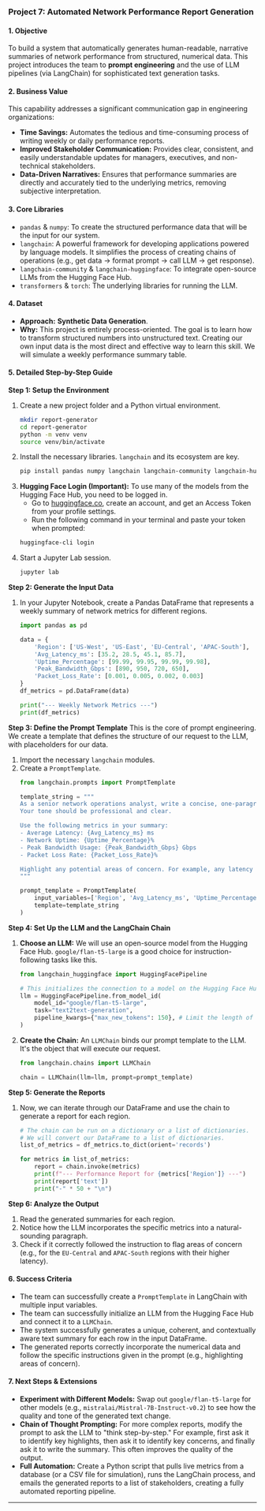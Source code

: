 ### **Project 7: Automated Network Performance Report Generation**

#### **1. Objective**
To build a system that automatically generates human-readable, narrative summaries of network performance from structured, numerical data. This project introduces the team to **prompt engineering** and the use of LLM pipelines (via LangChain) for sophisticated text generation tasks.

#### **2. Business Value**
This capability addresses a significant communication gap in engineering organizations:
*   **Time Savings:** Automates the tedious and time-consuming process of writing weekly or daily performance reports.
*   **Improved Stakeholder Communication:** Provides clear, consistent, and easily understandable updates for managers, executives, and non-technical stakeholders.
*   **Data-Driven Narratives:** Ensures that performance summaries are directly and accurately tied to the underlying metrics, removing subjective interpretation.

#### **3. Core Libraries**
*   `pandas` & `numpy`: To create the structured performance data that will be the input for our system.
*   `langchain`: A powerful framework for developing applications powered by language models. It simplifies the process of creating chains of operations (e.g., get data -> format prompt -> call LLM -> get response).
*   `langchain-community` & `langchain-huggingface`: To integrate open-source LLMs from the Hugging Face Hub.
*   `transformers` & `torch`: The underlying libraries for running the LLM.

#### **4. Dataset**
*   **Approach:** **Synthetic Data Generation**.
*   **Why:** This project is entirely process-oriented. The goal is to learn how to transform structured numbers into unstructured text. Creating our own input data is the most direct and effective way to learn this skill. We will simulate a weekly performance summary table.

#### **5. Detailed Step-by-Step Guide**

**Step 1: Setup the Environment**
1.  Create a new project folder and a Python virtual environment.
    ```bash
    mkdir report-generator
    cd report-generator
    python -m venv venv
    source venv/bin/activate
    ```
2.  Install the necessary libraries. `langchain` and its ecosystem are key.
    ```bash
    pip install pandas numpy langchain langchain-community langchain-huggingface transformers torch jupyterlab
    ```
3.  **Hugging Face Login (Important):** To use many of the models from the Hugging Face Hub, you need to be logged in.
    *   Go to [huggingface.co](https://huggingface.co), create an account, and get an Access Token from your profile settings.
    *   Run the following command in your terminal and paste your token when prompted:
    ```bash
    huggingface-cli login
    ```
4.  Start a Jupyter Lab session.
    ```bash
    jupyter lab
    ```

**Step 2: Generate the Input Data**
1.  In your Jupyter Notebook, create a Pandas DataFrame that represents a weekly summary of network metrics for different regions.
    ```python
    import pandas as pd

    data = {
        'Region': ['US-West', 'US-East', 'EU-Central', 'APAC-South'],
        'Avg_Latency_ms': [35.2, 28.5, 45.1, 85.7],
        'Uptime_Percentage': [99.99, 99.95, 99.99, 99.98],
        'Peak_Bandwidth_Gbps': [890, 950, 720, 650],
        'Packet_Loss_Rate': [0.001, 0.005, 0.002, 0.003]
    }
    df_metrics = pd.DataFrame(data)

    print("--- Weekly Network Metrics ---")
    print(df_metrics)
    ```

**Step 3: Define the Prompt Template**
This is the core of prompt engineering. We create a template that defines the structure of our request to the LLM, with placeholders for our data.
1.  Import the necessary `langchain` modules.
2.  Create a `PromptTemplate`.
    ```python
    from langchain.prompts import PromptTemplate

    template_string = """
    As a senior network operations analyst, write a concise, one-paragraph executive summary of the network performance for the {Region} region.
    Your tone should be professional and clear.
    
    Use the following metrics in your summary:
    - Average Latency: {Avg_Latency_ms} ms
    - Network Uptime: {Uptime_Percentage}%
    - Peak Bandwidth Usage: {Peak_Bandwidth_Gbps} Gbps
    - Packet Loss Rate: {Packet_Loss_Rate}%

    Highlight any potential areas of concern. For example, any latency above 50ms or uptime below 99.98% should be mentioned as needing observation.
    """

    prompt_template = PromptTemplate(
        input_variables=['Region', 'Avg_Latency_ms', 'Uptime_Percentage', 'Peak_Bandwidth_Gbps', 'Packet_Loss_Rate'],
        template=template_string
    )
    ```

**Step 4: Set Up the LLM and the LangChain Chain**
1.  **Choose an LLM:** We will use an open-source model from the Hugging Face Hub. `google/flan-t5-large` is a good choice for instruction-following tasks like this.
    ```python
    from langchain_huggingface import HuggingFacePipeline

    # This initializes the connection to a model on the Hugging Face Hub
    llm = HuggingFacePipeline.from_model_id(
        model_id="google/flan-t5-large",
        task="text2text-generation",
        pipeline_kwargs={"max_new_tokens": 150}, # Limit the length of the output
    )
    ```
2.  **Create the Chain:** An `LLMChain` binds our prompt template to the LLM. It's the object that will execute our request.
    ```python
    from langchain.chains import LLMChain

    chain = LLMChain(llm=llm, prompt=prompt_template)
    ```

**Step 5: Generate the Reports**
1.  Now, we can iterate through our DataFrame and use the chain to generate a report for each region.
    ```python
    # The chain can be run on a dictionary or a list of dictionaries.
    # We will convert our DataFrame to a list of dictionaries.
    list_of_metrics = df_metrics.to_dict(orient='records')

    for metrics in list_of_metrics:
        report = chain.invoke(metrics)
        print(f"--- Performance Report for {metrics['Region']} ---")
        print(report['text'])
        print("-" * 50 + "\n")
    ```

**Step 6: Analyze the Output**
1.  Read the generated summaries for each region.
2.  Notice how the LLM incorporates the specific metrics into a natural-sounding paragraph.
3.  Check if it correctly followed the instruction to flag areas of concern (e.g., for the `EU-Central` and `APAC-South` regions with their higher latency).

#### **6. Success Criteria**
*   The team can successfully create a `PromptTemplate` in LangChain with multiple input variables.
*   The team can successfully initialize an LLM from the Hugging Face Hub and connect it to a `LLMChain`.
*   The system successfully generates a unique, coherent, and contextually aware text summary for each row in the input DataFrame.
*   The generated reports correctly incorporate the numerical data and follow the specific instructions given in the prompt (e.g., highlighting areas of concern).

#### **7. Next Steps & Extensions**
*   **Experiment with Different Models:** Swap out `google/flan-t5-large` for other models (e.g., `mistralai/Mistral-7B-Instruct-v0.2`) to see how the quality and tone of the generated text change.
*   **Chain of Thought Prompting:** For more complex reports, modify the prompt to ask the LLM to "think step-by-step." For example, first ask it to identify key highlights, then ask it to identify key concerns, and finally ask it to write the summary. This often improves the quality of the output.
*   **Full Automation:** Create a Python script that pulls live metrics from a database (or a CSV file for simulation), runs the LangChain process, and emails the generated reports to a list of stakeholders, creating a fully automated reporting pipeline.

---